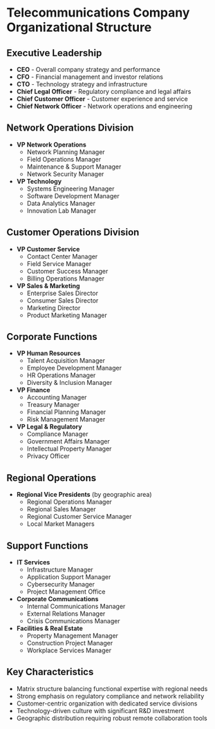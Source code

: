 # Telecommunications Company Organizational Structure

## Executive Leadership
- **CEO** - Overall company strategy and performance
- **CFO** - Financial management and investor relations
- **CTO** - Technology strategy and infrastructure
- **Chief Legal Officer** - Regulatory compliance and legal affairs
- **Chief Customer Officer** - Customer experience and service
- **Chief Network Officer** - Network operations and engineering

## Network Operations Division
- **VP Network Operations**
  - Network Planning Manager
  - Field Operations Manager
  - Maintenance & Support Manager
  - Network Security Manager
- **VP Technology**
  - Systems Engineering Manager
  - Software Development Manager
  - Data Analytics Manager
  - Innovation Lab Manager

## Customer Operations Division
- **VP Customer Service**
  - Contact Center Manager
  - Field Service Manager
  - Customer Success Manager
  - Billing Operations Manager
- **VP Sales & Marketing**
  - Enterprise Sales Director
  - Consumer Sales Director
  - Marketing Director
  - Product Marketing Manager

## Corporate Functions
- **VP Human Resources**
  - Talent Acquisition Manager
  - Employee Development Manager
  - HR Operations Manager
  - Diversity & Inclusion Manager
- **VP Finance**
  - Accounting Manager
  - Treasury Manager
  - Financial Planning Manager
  - Risk Management Manager
- **VP Legal & Regulatory**
  - Compliance Manager
  - Government Affairs Manager
  - Intellectual Property Manager
  - Privacy Officer

## Regional Operations
- **Regional Vice Presidents** (by geographic area)
  - Regional Operations Manager
  - Regional Sales Manager
  - Regional Customer Service Manager
  - Local Market Managers

## Support Functions
- **IT Services**
  - Infrastructure Manager
  - Application Support Manager
  - Cybersecurity Manager
  - Project Management Office
- **Corporate Communications**
  - Internal Communications Manager
  - External Relations Manager
  - Crisis Communications Manager
- **Facilities & Real Estate**
  - Property Management Manager
  - Construction Project Manager
  - Workplace Services Manager

## Key Characteristics
- Matrix structure balancing functional expertise with regional needs
- Strong emphasis on regulatory compliance and network reliability
- Customer-centric organization with dedicated service divisions
- Technology-driven culture with significant R&D investment
- Geographic distribution requiring robust remote collaboration tools
